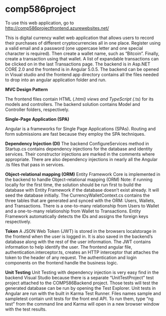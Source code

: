 # comp586project

To use this web application, go to http://comp586projectfrontend.azurewebsites.net/

This is digital currency wallet web application that allows users to record their purchases of different cryptocurrencies all in one place. Register using a valid email and a password (one uppercase letter and one special character is required). Then create a wallet name, such as “Bitcoin”. Finally, create a transaction using that wallet. A list of expandable transactions can be clicked on in the last Transactions page. The backend is in Asp.NET CORE 2.0  and the frontend is in Angular 5.0.5. The backend can be opened in Visual studio and the frontend app directory contains all the files needed to drop into an angular application folder and run.


**MVC Design Pattern**

The frontend files contain HTML (*.html) views and TypeScript (*.ts) for its models and controllers. The backend solution contains Model and Controller folders, respectively.


**Single-Page Application (SPA)**

Angular is a frameworks for Single Page Applications (SPAs). Routing and form submissions are fast because they employ the SPA techniques.


**Dependency Injection (DI)**
The backend ConfigureServices method in Startup.cs contains dependency injections for the database and identity services. Their constructor injections are marked in the comments where appropriate. There are also dependency injections in nearly all the Angular .ts files that pass in services.


**Object-relational mapping (ORM)**
Entity Framework Core is implemented in the backend to handle Object-relational mapping (ORM) Note: if running locally for the first time, the solution should be run first to build the database with Entity Framework if the database doesn’t exist already. It will seed the database initially. The CurrencyWalletContext.cs contains the three tables that are generated and synced with the ORM: Users, Wallets, and Transactions. There is a one-to-many relationship from Users to Wallet and a one-to-many relationship from Wallet to Transactions. Entity Framework automatically detects the IDs and assigns the foreign keys respectively.


**Token**
A JSON Web Token (JWT) is stored in the browsers localstorage in the frontend when the user is logged in. It is also saved in the backend’s database along with the rest of the user information. The JWT contains information to help identify the user. The frontend angular file, authentication.interceptor.ts, creates an HTTP interceptor that attaches the token to the header of any request. The authentication and login components on the frontend handle the business logic.


**Unit Testing**
Unit Testing with dependency injection is very easy find in the backend Visual Studio because there is a separate “UnitTestProject” test project attached to the COMP586Backend project. Those tests will test the generated database can be run by opening the Test Explorer. 
Unit tests in Angular are run with the built in Karma Test Runner. Files names sample and sampletest contain unit tests for the front end API. To run them, type “ng test” from the command line and Karma will open in a new browser window with the test results.

